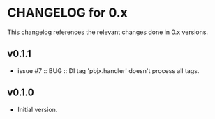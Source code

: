 # CHANGELOG for 0.x
This changelog references the relevant changes done in 0.x versions.


## v0.1.1
* issue #7 :: BUG :: DI tag 'pbjx.handler' doesn't process all tags.


## v0.1.0
* Initial version.
